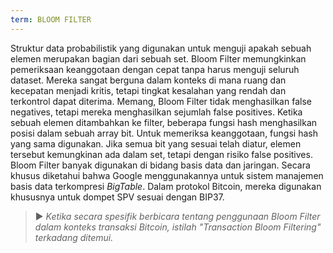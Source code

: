 ```yaml
---
term: BLOOM FILTER
---
```


Struktur data probabilistik yang digunakan untuk menguji apakah sebuah elemen merupakan bagian dari sebuah set. Bloom Filter memungkinkan pemeriksaan keanggotaan dengan cepat tanpa harus menguji seluruh dataset. Mereka sangat berguna dalam konteks di mana ruang dan kecepatan menjadi kritis, tetapi tingkat kesalahan yang rendah dan terkontrol dapat diterima. Memang, Bloom Filter tidak menghasilkan false negatives, tetapi mereka menghasilkan sejumlah false positives. Ketika sebuah elemen ditambahkan ke filter, beberapa fungsi hash menghasilkan posisi dalam sebuah array bit. Untuk memeriksa keanggotaan, fungsi hash yang sama digunakan. Jika semua bit yang sesuai telah diatur, elemen tersebut kemungkinan ada dalam set, tetapi dengan risiko false positives. Bloom Filter banyak digunakan di bidang basis data dan jaringan. Secara khusus diketahui bahwa Google menggunakannya untuk sistem manajemen basis data terkompresi *BigTable*. Dalam protokol Bitcoin, mereka digunakan khususnya untuk dompet SPV sesuai dengan BIP37.

> ► *Ketika secara spesifik berbicara tentang penggunaan Bloom Filter dalam konteks transaksi Bitcoin, istilah "Transaction Bloom Filtering" terkadang ditemui.*